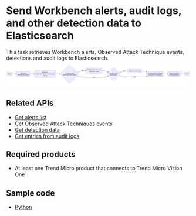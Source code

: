 # Send Workbench alerts, audit logs, and other detection data to Elasticsearch
This task retrieves Workbench alerts, Observed Attack Technique events, detections and audit logs to Elasticsearch.
![flowchart](../.resources/send_workbench_alerts,_audit_logs,_and_other_detection_data_to_elasticsearch.png)  

## Related APIs
- [Get alerts list](https://automation.trendmicro.com/xdr/api-v3#tag/Workbench/paths/~1v3.0~1workbench~1alerts/get)
- [Get Observed Attack Techniques events](https://automation.trendmicro.com/xdr/api-v3#tag/Observed-Attack-Techniques/paths/~1v3.0~1oat~1detections/get)
- [Get detection data](https://automation.trendmicro.com/xdr/api-v3#tag/Search/paths/~1v3.0~1search~1detections/get)
- [Get entries from audit logs](https://automation.trendmicro.com/xdr/api-v3#tag/Audit-Logs/paths/~1v3.0~1audit~1logs/get)

## Required products
- At least one Trend Micro product that connects to Trend Micro Vision One

## Sample code
- [Python](python/)

